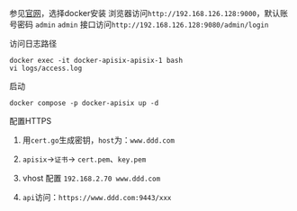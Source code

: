 参见[官网](https://apisix.apache.org/zh/docs/apisix/installation-guide/)，选择docker安装
浏览器访问`http://192.168.126.128:9000`，默认账号密码 `admin` `admin`
接口访问`http://192.168.126.128:9080/admin/login`

访问日志路径
```
docker exec -it docker-apisix-apisix-1 bash
vi logs/access.log
```
启动
```
docker compose -p docker-apisix up -d
```
配置HTTPS
1. 用`cert.go`生成密钥，`host`为：`www.ddd.com`
2. `apisix`->`证书`-> `cert.pem`、`key.pem`
3. vhost 配置 `192.168.2.70 www.ddd.com`

4. `api`访问：`https://www.ddd.com:9443/xxx`
